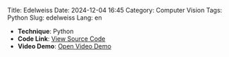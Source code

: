Title: Edelweiss
Date: 2024-12-04 16:45
Category: Computer Vision
Tags: Python
Slug: edelweiss
Lang: en



- **Technique**: Python  
- **Code Link**: [View Source Code](https://git.arts.ac.uk/24007516/stem-24-25-xiaoxinxiang)  
- **Video Demo**: [Open Video Demo](https://youtu.be/cmFEFheOGcY)